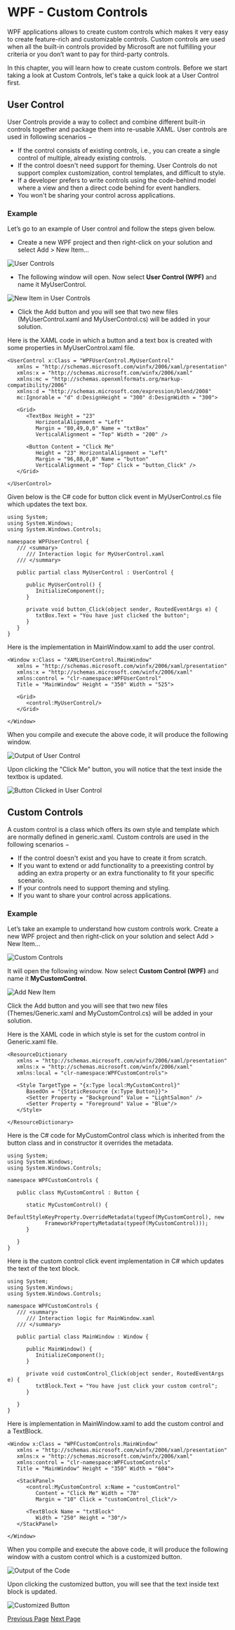 # WPF - Custom Controls
WPF applications allows to create custom controls which makes it very easy to create feature-rich and customizable controls. Custom controls are used when all the built-in controls provided by Microsoft are not fulfilling your criteria or you don’t want to pay for third-party controls.

In this chapter, you will learn how to create custom controls. Before we start taking a look at Custom Controls, let's take a quick look at a User Control first.

## User Control
User Controls provide a way to collect and combine different built-in controls together and package them into re-usable XAML. User controls are used in following scenarios −

   * If the control consists of existing controls, i.e., you can create a single control of multiple, already existing controls.
   * If the control doesn't need support for theming. User Controls do not support complex customization, control templates, and difficult to style.
   * If a developer prefers to write controls using the code-behind model where a view and then a direct code behind for event handlers.
   * You won't be sharing your control across applications.

### Example
Let’s go to an example of User control and follow the steps given below.

   * Create a new WPF project and then right-click on your solution and select Add &gt; New Item...

![User Controls](../wpf/images/user_controls.jpg)

   * The following window will open. Now select **User Control (WPF)** and name it MyUserControl.

![New Item in User Controls](../wpf/images/new_item_in_user_controls.jpg)

   * Click the Add button and you will see that two new files (MyUserControl.xaml and MyUserControl.cs) will be added in your solution.

Here is the XAML code in which a button and a text box is created with some properties in MyUserControl.xaml file.

```
<UserControl x:Class = "WPFUserControl.MyUserControl" 
   xmlns = "http://schemas.microsoft.com/winfx/2006/xaml/presentation" 
   xmlns:x = "http://schemas.microsoft.com/winfx/2006/xaml" 
   xmlns:mc = "http://schemas.openxmlformats.org/markup-compatibility/2006"  
   xmlns:d = "http://schemas.microsoft.com/expression/blend/2008"  
   mc:Ignorable = "d" d:DesignHeight = "300" d:DesignWidth = "300"> 
	
   <Grid> 
      <TextBox Height = "23"  
         HorizontalAlignment = "Left"  
         Margin = "80,49,0,0" Name = "txtBox"  
         VerticalAlignment = "Top" Width = "200" /> 
			
      <Button Content = "Click Me"  
         Height = "23" HorizontalAlignment = "Left"  
         Margin = "96,88,0,0" Name = "button"  
         VerticalAlignment = "Top" Click = "button_Click" />    
   </Grid>
	
</UserControl>
```
Given below is the C# code for button click event in MyUserControl.cs file which updates the text box.

```
using System; 
using System.Windows; 
using System.Windows.Controls; 
 
namespace WPFUserControl {
   /// <summary>
      /// Interaction logic for MyUserControl.xaml 
   /// </summary> 
	
   public partial class MyUserControl : UserControl { 
	
      public MyUserControl() { 
         InitializeComponent(); 
      }  
		
      private void button_Click(object sender, RoutedEventArgs e) { 
         txtBox.Text = "You have just clicked the button"; 
      } 
   } 
}
```
Here is the implementation in MainWindow.xaml to add the user control.

```
<Window x:Class = "XAMLUserControl.MainWindow" 
   xmlns = "http://schemas.microsoft.com/winfx/2006/xaml/presentation" 
   xmlns:x = "http://schemas.microsoft.com/winfx/2006/xaml" 
   xmlns:control = "clr-namespace:WPFUserControl" 
   Title = "MainWindow" Height = "350" Width = "525"> 
	
   <Grid> 
      <control:MyUserControl/> 
   </Grid> 
	
</Window>
```
When you compile and execute the above code, it will produce the following window.

![Output of User Control](../wpf/images/output_of_user_control.jpg)

Upon clicking the "Click Me" button, you will notice that the text inside the textbox is updated.

![Button Clicked in User Control](../wpf/images/button_clicked_in_user_control.jpg)

## Custom Controls
A custom control is a class which offers its own style and template which are normally defined in generic.xaml. Custom controls are used in the following scenarios −

   * If the control doesn't exist and you have to create it from scratch.
   * If you want to extend or add functionality to a preexisting control by adding an extra property or an extra functionality to fit your specific scenario.
   * If your controls need to support theming and styling.
   * If you want to share your control across applications.

### Example
Let’s take an example to understand how custom controls work. Create a new WPF project and then right-click on your solution and select Add &gt; New Item...

![Custom Controls](../wpf/images/custom_controls.jpg)

It will open the following window. Now select **Custom Control (WPF)** and name it **MyCustomControl**.

![Add New Item](../wpf/images/new_item_in_custom_controls.jpg)

Click the Add button and you will see that two new files (Themes/Generic.xaml and MyCustomControl.cs) will be added in your solution.

Here is the XAML code in which style is set for the custom control in Generic.xaml file.

```
<ResourceDictionary 
   xmlns = "http://schemas.microsoft.com/winfx/2006/xaml/presentation" 
   xmlns:x = "http://schemas.microsoft.com/winfx/2006/xaml" 
   xmlns:local = "clr-namespace:WPFCustomControls">  
	
   <Style TargetType = "{x:Type local:MyCustomControl}"
      BasedOn = "{StaticResource {x:Type Button}}"> 
      <Setter Property = "Background" Value = "LightSalmon" /> 
      <Setter Property = "Foreground" Value = "Blue"/> 
   </Style> 
	
</ResourceDictionary>
```
Here is the C# code for MyCustomControl class which is inherited from the button class and in constructor it overrides the metadata.

```
using System; 
using System.Windows; 
using System.Windows.Controls; 
 
namespace WPFCustomControls { 

   public class MyCustomControl : Button { 
	
      static MyCustomControl() { 
         DefaultStyleKeyProperty.OverrideMetadata(typeof(MyCustomControl), new
            FrameworkPropertyMetadata(typeof(MyCustomControl))); 
      } 
		
   } 
}
```
Here is the custom control click event implementation in C# which updates the text of the text block.

```
using System; 
using System.Windows; 
using System.Windows.Controls;

namespace WPFCustomControls { 
   /// <summary> 
      /// Interaction logic for MainWindow.xaml 
   /// </summary> 
	
   public partial class MainWindow : Window { 
	
      public MainWindow() { 
         InitializeComponent(); 
      }  
		
      private void customControl_Click(object sender, RoutedEventArgs e) { 
         txtBlock.Text = "You have just click your custom control"; 
      }
		
   } 
}
```
Here is implementation in MainWindow.xaml to add the custom control and a TextBlock.

```
<Window x:Class = "WPFCustomControls.MainWindow" 
   xmlns = "http://schemas.microsoft.com/winfx/2006/xaml/presentation" 
   xmlns:x = "http://schemas.microsoft.com/winfx/2006/xaml" 
   xmlns:control = "clr-namespace:WPFCustomControls" 
   Title = "MainWindow" Height = "350" Width = "604"> 
	
   <StackPanel> 
      <control:MyCustomControl x:Name = "customControl"  
         Content = "Click Me" Width = "70" 
         Margin = "10" Click = "customControl_Click"/> 
			
      <TextBlock Name = "txtBlock"  
         Width = "250" Height = "30"/> 
   </StackPanel>
	
</Window>
```
When you compile and execute the above code, it will produce the following window with a custom control which is a customized button.

![Output of the Code](../wpf/images/output_of_custom_controls.jpg)

Upon clicking the customized button, you will see that the text inside text block is updated.

![Customized Button](../wpf/images/customized_button.jpg)


[Previous Page](../wpf/wpf_debugging.md) [Next Page](../wpf/wpf_exception_handling.md) 
